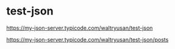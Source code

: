 # test-json

https://my-json-server.typicode.com/waltryusan/test-json

https://my-json-server.typicode.com/waltryusan/test-json/posts
